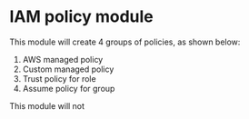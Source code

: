 # IAM policy module

This module will create 4 groups of policies, as shown below:

1. AWS managed policy
2. Custom managed policy
3. Trust policy for role
4. Assume policy for group

This module will not